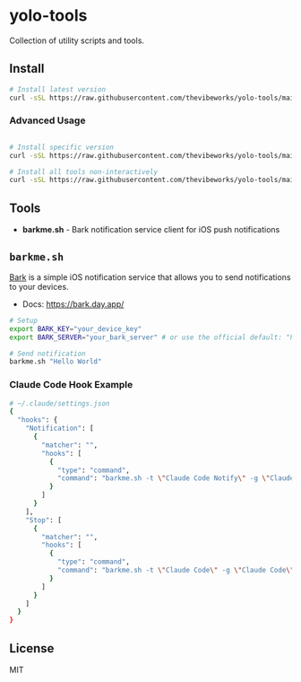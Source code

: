 # yolo-tools

Collection of utility scripts and tools.

## Install

```bash
# Install latest version
curl -sSL https://raw.githubusercontent.com/thevibeworks/yolo-tools/main/install.sh | bash

```

### Advanced Usage

```bash

# Install specific version
curl -sSL https://raw.githubusercontent.com/thevibeworks/yolo-tools/main/install.sh | bash -s -- -v v0.1.0

# Install all tools non-interactively
curl -sSL https://raw.githubusercontent.com/thevibeworks/yolo-tools/main/install.sh | bash -s -- --all
```

## Tools

- **barkme.sh** - Bark notification service client for iOS push notifications

## `barkme.sh`

[Bark](https://bark.day.app/) is a simple iOS notification service that allows you to send notifications to your devices.

- Docs: https://bark.day.app/

```bash
# Setup
export BARK_KEY="your_device_key"
export BARK_SERVER="your_bark_server" # or use the official default: "https://api.day.app"

# Send notification
barkme.sh "Hello World"
```

### Claude Code Hook Example

```sh
# ~/.claude/settings.json
{
  "hooks": {
    "Notification": [
      {
        "matcher": "",
        "hooks": [
          {
            "type": "command",
            "command": "barkme.sh -t \"Claude Code Notify\" -g \"Claude Code\" -l \"active\" -i \"https://avatars.githubusercontent.com/in/1452392\" \"$(jq -r '.message')\""
          }
        ]
      }
    ],
    "Stop": [
      {
        "matcher": "",
        "hooks": [
          {
            "type": "command",
            "command": "barkme.sh -t \"Claude Code\" -g \"Claude Code\" -i \"https://avatars.githubusercontent.com/in/1452392\" \"task stop\""
          }
        ]
      }
    ]
  }
}
```

## License

MIT
